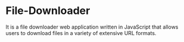# File-Downloader
It is a file downloader web application written in JavaScript that allows users to download files in a variety of extensive URL formats.
